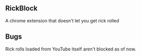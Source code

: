 ## RickBlock

A chrome extension that doesn't let you get rick rolled

## Bugs

Rick rolls loaded from YouTube itself aren't blocked as of now.
